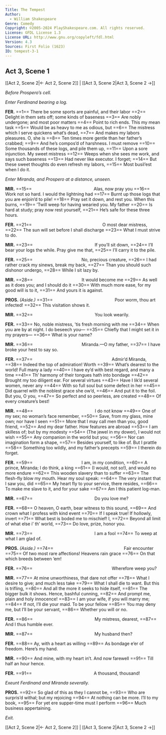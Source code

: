 ```yaml
---
Title: The Tempest
Author: 
  - William Shakespeare
Genre: Comedy
Copyright: ©2005-2024 PlayShakespeare.com. All rights reserved.
License: GFDL License 1.3
License URL: http://www.gnu.org/copyleft/fdl.html
Version: 4.3
Sources: First Folio (1623)
ID: tempest-3-1
---
```


## Act 3, Scene 1
[[Act 2, Scene 2|← Act 2, Scene 2]] | [[Act 3, Scene 2|Act 3, Scene 2 →]]

*Before Prospero’s cell.*

*Enter Ferdinand bearing a log.*

**FER.**
==1== There be some sports are painful, and their labor
==2== Delight in them sets off; some kinds of baseness
==3== Are nobly undergone; and most poor matters
==4== Point to rich ends. This my mean task
==5== Would be as heavy to me as odious, but
==6== The mistress which I serve quickens what’s dead,
==7== And makes my labors pleasures. O, she is
==8== Ten times more gentle than her father’s crabbed;
==9== And he’s compos’d of harshness. I must remove
==10== Some thousands of these logs, and pile them up,
==11== Upon a sore injunction. My sweet mistress
==12== Weeps when she sees me work, and says such baseness
==13== Had never like executor. I forget;
==14== But these sweet thoughts do even refresh my labors,
==15== Most busil’est when I do it.

*Enter Miranda, and Prospero at a distance, unseen.*

**MIR.**
==15==               Alas, now pray you
==16== Work not so hard. I would the lightning had
==17== Burnt up those logs that you are enjoin’d to pile!
==18== Pray set it down, and rest you. When this burns,
==19== ’Twill weep for having wearied you. My father
==20== Is hard at study; pray now rest yourself,
==21== He’s safe for these three hours.

**FER.**
==21==                 O most dear mistress,
==22== The sun will set before I shall discharge
==23== What I must strive to do.

**MIR.**
==23==               If you’ll sit down,
==24== I’ll bear your logs the while. Pray give me that,
==25== I’ll carry it to the pile.

**FER.**
==25==            No, precious creature,
==26== I had rather crack my sinews, break my back,
==27== Than you should such dishonor undergo,
==28== While I sit lazy by.

**MIR.**
==28==            It would become me
==29== As well as it does you; and I should do it
==30== With much more ease, for my good will is to it,
==31== And yours it is against.

**PROS.**
*(Aside.)*
==31==               Poor worm, thou art infected!
==32== This visitation shows it.

**MIR.**
==32==               You look wearily.

**FER.**
==33== No, noble mistress, ’tis fresh morning with me
==34== When you are by at night. I do beseech you⁠—
==35== Chiefly that I might set it in my prayers⁠—
==36== What is your name?

**MIR.**
==36==            Miranda.—O my father,
==37== I have broke your hest to say so.

**FER.**
==37==                   Admir’d Miranda,
==38== Indeed the top of admiration! Worth
==39== What’s dearest to the world! Full many a lady
==40== I have ey’d with best regard, and many a time
==41== Th’ harmony of their tongues hath into bondage
==42== Brought my too diligent ear. For several virtues
==43== Have I lik’d several women, never any
==44== With so full soul but some defect in her
==45== Did quarrel with the noblest grace she ow’d,
==46== And put it to the foil. But you, O you,
==47== So perfect and so peerless, are created
==48== Of every creature’s best!

**MIR.**
==48==               I do not know
==49== One of my sex; no woman’s face remember,
==50== Save, from my glass, mine own; nor have I seen
==51== More that I may call men than you, good friend,
==52== And my dear father. How features are abroad
==53== I am skilless of; but by my modesty
==54== (The jewel in my dower), I would not wish
==55== Any companion in the world but you;
==56== Nor can imagination form a shape,
==57== Besides yourself, to like of. But I prattle
==58== Something too wildly, and my father’s precepts
==59== I therein do forget.

**FER.**
==59==            I am, in my condition,
==60== A prince, Miranda; I do think, a king
==61== (I would, not so!), and would no more endure
==62== This wooden slavery than to suffer
==63== The flesh-fly blow my mouth. Hear my soul speak:
==64== The very instant that I saw you, did
==65== My heart fly to your service, there resides,
==66== To make me slave to it, and for your sake
==67== Am I this patient log-man.

**MIR.**
==67==               Do you love me?

**FER.**
==68== O heaven, O earth, bear witness to this sound,
==69== And crown what I profess with kind event
==70== If I speak true! If hollowly, invert
==71== What best is boded me to mischief! I,
==72== Beyond all limit of what else i’ th’ world,
==73== Do love, prize, honor you.

**MIR.**
==73==               I am a fool
==74== To weep at what I am glad of.

**PROS.**
*(Aside.)*
==74==                 Fair encounter
==75== Of two most rare affections! Heavens rain grace
==76== On that which breeds between ’em!

**FER.**
==76==                   Wherefore weep you?

**MIR.**
==77== At mine unworthiness, that dare not offer
==78== What I desire to give; and much less take
==79== What I shall die to want. But this is trifling,
==80== And all the more it seeks to hide itself,
==81== The bigger bulk it shows. Hence, bashful cunning,
==82== And prompt me, plain and holy innocence!
==83== I am your wife, if you will marry me;
==84== If not, I’ll die your maid. To be your fellow
==85== You may deny me, but I’ll be your servant,
==86== Whether you will or no.

**FER.**
==86==               My mistress, dearest,
==87== And I thus humble ever.

**MIR.**
==87==               My husband then?

**FER.**
==88== Ay, with a heart as willing
==89== As bondage e’er of freedom. Here’s my hand.

**MIR.**
==90== And mine, with my heart in’t. And now farewell
==91== Till half an hour hence.

**FER.**
==91==               A thousand, thousand!

*Exeunt Ferdinand and Miranda severally.*

**PROS.**
==92== So glad of this as they I cannot be,
==93== Who are surpris’d withal; but my rejoicing
==94== At nothing can be more. I’ll to my book,
==95== For yet ere supper-time must I perform
==96== Much business appertaining.

*Exit.*

[[Act 2, Scene 2|← Act 2, Scene 2]] | [[Act 3, Scene 2|Act 3, Scene 2 →]]